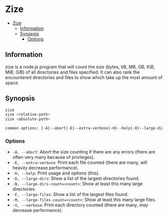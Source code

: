 # Zize
- [Zize](#zize)
  - [Information](#information)
  - [Synopsis](#synopsis)
    - [Options](#options)

## Information
zize is a node.js program that will count the size (bytes, kB, MB, GB, KiB, MiB, GiB) of all directories and files specified.
It can also rank the encountered directories and files to show which take up the most amount of space.

## Synopsis
```bash
zize
zize <relative-path>
zize <absolute-path>

common options: [-A|--abort|-E|--extra-verbose|-H|--help|-D|--large-dirs|-N|--large-dirs-count=<count>|-F|--large-files|-M|--large-files-count=<count>|-V|--verbose]
```
### Options
* `-A, --abort`: Abort the size counting if there are any errors (there are often very many because of privileges).
* `-E, --extra-verbose`: Print each file counted (there are many, will heavily decrease performance).
* `-H, --help`: Print usage and options (this).
* `-D, --large-dirs`: Show a list of the largest directories found.
* `-N, --large-dirs-count=<count>`: Show at least this many large directories.
* `-F, --large-files`: Show a list of the largest files found.
* `-M, --large-files-count=<count>`: Show at least this many large files.
* `-V, --verbose`: Print each directory counted (there are many, *may* decrease performance).
